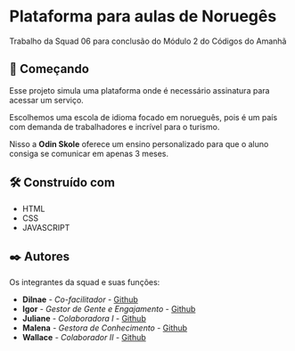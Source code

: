 # Plataforma para aulas de Noruegês

Trabalho da Squad 06 para conclusão do Módulo 2 do Códigos do Amanhã

## 🚀 Começando

Esse projeto simula uma plataforma onde é necessário assinatura para acessar um serviço.

Escolhemos uma escola de idioma focado em norueguês, pois é um país com demanda de trabalhadores e incrível para o turismo.

Nisso a **Odin Skole** oferece um ensino personalizado para que o aluno consiga se comunicar em apenas 3 meses.

## 🛠️ Construído com

* HTML
* CSS
* JAVASCRIPT

## ✒️ Autores

Os integrantes da squad e suas funções:

* **Dilnae** - *Co-facilitador* - [Github](https://github.com/DilnaeSantos)
* **Igor** - *Gestor de Gente e Engajamento* - [Github](https://github.com/IgorSPinto)
* **Juliane** - *Colaboradora I* - [Github](https://github.com/julianebueno)
* **Malena** - *Gestora de Conhecimento* - [Github](https://github.com/Wallace-Lentes)
* **Wallace** - *Colaborador II* - [Github](https://github.com/tsarinatsarina)
